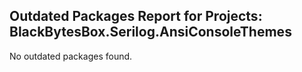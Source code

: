 ## Outdated Packages Report for Projects: BlackBytesBox.Serilog.AnsiConsoleThemes

No outdated packages found.
